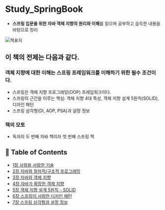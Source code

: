 # Study_SpringBook
* **스프링 입문을 위한 자바 객체 지향의 원리와 이해**를 읽으며 공부하고 습득한 내용을 바탕으로 정리

![책표지](https://user-images.githubusercontent.com/56071088/107765855-e83f5d00-6d75-11eb-88ac-59337ecafd6e.jpg)

## 이 책의 전제는 다음과 같다.
### 객체 지향에 대한 이해는 스프링 프레임워크를 이해하기 위한 필수 조건이다.
* 스프링은 객체 지향 프로그래밍(OOP) 프레임워크이다.
* 스프링의 근간을 이루는 핵심: 객체 지향 4대 특성, 객체 지향 설계 5원칙(SOLID), 디자인 패턴
* 스프링 삼각형(DI, AOP, PSA)과 설정 정보

### 책의 모토
* 독자의 두 번째 자바 책이자 첫 번째 스프링 책

## :memo: Table of Contents
- [1장 사람을 사랑한 기술](https://github.com/LeeHyungGeol/Study_SpringBook/tree/master/1.%20%EC%82%AC%EB%9E%8C%EC%9D%84%20%EC%82%AC%EB%9E%91%ED%95%9C%20%EA%B8%B0%EC%88%A0)
- [2장 자바와 절차적/구조적 프로그래밍](https://github.com/LeeHyungGeol/Study_SpringBook/tree/master/2.%20%EC%9E%90%EB%B0%94%EC%99%80%20%EC%A0%88%EC%B0%A8%EC%A0%81%2C%20%EA%B5%AC%EC%A1%B0%EC%A0%81%20%ED%94%84%EB%A1%9C%EA%B7%B8%EB%9E%98%EB%B0%8D)
- [3장 자바와 객체 지향](https://github.com/LeeHyungGeol/Study_SpringBook/tree/master/3.%20%EC%9E%90%EB%B0%94%EC%99%80%20%EA%B0%9D%EC%B2%B4%20%EC%A7%80%ED%96%A5)
- [4장 자바가 확장한 객체 지향](https://github.com/LeeHyungGeol/Study_SpringBook/tree/master/4.%20%EC%9E%90%EB%B0%94%EA%B0%80%20%ED%99%95%EC%9E%A5%ED%95%9C%20%EA%B0%9D%EC%B2%B4%20%EC%A7%80%ED%96%A5)
- [5장 객체 지향 설계 5원칙 - SOLID](https://github.com/LeeHyungGeol/Study_SpringBook/tree/master/5.%20%EA%B0%9D%EC%B2%B4%20%EC%A7%80%ED%96%A5%20%EC%84%A4%EA%B3%84%205%EC%9B%90%EC%B9%99%20-%20SOLID)
- [6장 스프링이 사랑한 디자인 패턴](https://github.com/LeeHyungGeol/Study_SpringBook/tree/master/6.%20%EC%8A%A4%ED%94%84%EB%A7%81%EC%9D%B4%20%EC%82%AC%EB%9E%91%ED%95%9C%20%EB%94%94%EC%9E%90%EC%9D%B8%20%ED%8C%A8%ED%84%B4)
- [7장 스프링 삼각형과 설정 정보](https://github.com/LeeHyungGeol/Study_SpringBook/tree/master/7.%20%EC%8A%A4%ED%94%84%EB%A7%81%20%EC%82%BC%EA%B0%81%ED%98%95%EA%B3%BC%20%EC%84%A4%EC%A0%95%20%EC%A0%95%EB%B3%B4)
